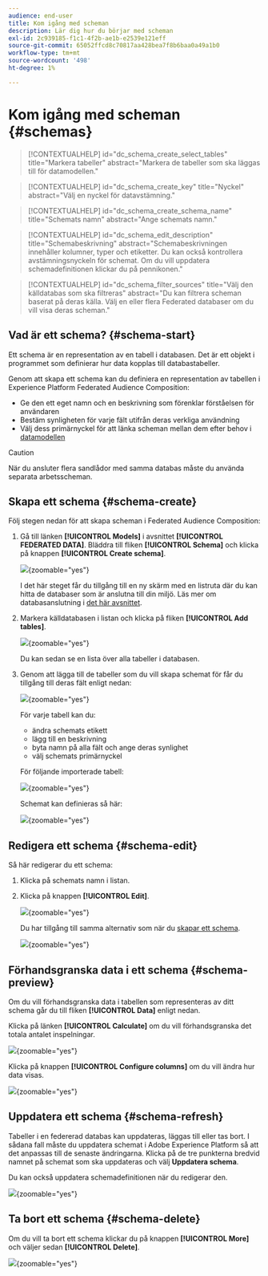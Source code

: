 ```yaml
---
audience: end-user
title: Kom igång med scheman
description: Lär dig hur du börjar med scheman
exl-id: 2c939185-f1c1-4f2b-ae1b-e2539e121eff
source-git-commit: 65052ffcd8c70817aa428bea7f8b6baa0a49a1b0
workflow-type: tm+mt
source-wordcount: '498'
ht-degree: 1%

---
```


# Kom igång med scheman {#schemas}

>[!CONTEXTUALHELP]
>id="dc_schema_create_select_tables"
>title="Markera tabeller"
>abstract="Markera de tabeller som ska läggas till för datamodellen."

>[!CONTEXTUALHELP]
>id="dc_schema_create_key"
>title="Nyckel"
>abstract="Välj en nyckel för datavstämning."

>[!CONTEXTUALHELP]
>id="dc_schema_create_schema_name"
>title="Schemats namn"
>abstract="Ange schemats namn."


>[!CONTEXTUALHELP]
>id="dc_schema_edit_description"
>title="Schemabeskrivning"
>abstract="Schemabeskrivningen innehåller kolumner, typer och etiketter. Du kan också kontrollera avstämningsnyckeln för schemat. Om du vill uppdatera schemadefinitionen klickar du på pennikonen."

>[!CONTEXTUALHELP]
>id="dc_schema_filter_sources"
>title="Välj den källdatabas som ska filtreras"
>abstract="Du kan filtrera scheman baserat på deras källa. Välj en eller flera Federated databaser om du vill visa deras scheman."

## Vad är ett schema? {#schema-start}

Ett schema är en representation av en tabell i databasen. Det är ett objekt i programmet som definierar hur data kopplas till databastabeller.

Genom att skapa ett schema kan du definiera en representation av tabellen i Experience Platform Federated Audience Composition:

* Ge den ett eget namn och en beskrivning som förenklar förståelsen för användaren
* Bestäm synligheten för varje fält utifrån deras verkliga användning
* Välj dess primärnyckel för att länka scheman mellan dem efter behov i [datamodellen](../data-management/gs-models.md#data-model-start)

>[!CAUTION]
>
>När du ansluter flera sandlådor med samma databas måste du använda separata arbetsscheman.
>

## Skapa ett schema {#schema-create}

Följ stegen nedan för att skapa scheman i Federated Audience Composition:

1. Gå till länken **[!UICONTROL Models]** i avsnittet **[!UICONTROL FEDERATED DATA]**. Bläddra till fliken **[!UICONTROL Schema]** och klicka på knappen **[!UICONTROL Create schema]**.

   ![](assets/schema_create.png){zoomable="yes"}

   I det här steget får du tillgång till en ny skärm med en listruta där du kan hitta de databaser som är anslutna till din miljö. Läs mer om databasanslutning i [det här avsnittet](../connections/connections.md#connections-fdb).

1. Markera källdatabasen i listan och klicka på fliken **[!UICONTROL Add tables]**.

   ![](assets/schema_tables.png){zoomable="yes"}

   Du kan sedan se en lista över alla tabeller i databasen.

1. Genom att lägga till de tabeller som du vill skapa schemat för får du tillgång till deras fält enligt nedan:

   ![](assets/schema_fields.png){zoomable="yes"}

   För varje tabell kan du:

   * ändra schemats etikett
   * lägg till en beskrivning
   * byta namn på alla fält och ange deras synlighet
   * välj schemats primärnyckel

   För följande importerade tabell:

   ![](assets/schema_lumaorder.png){zoomable="yes"}

   Schemat kan definieras så här:

   ![](assets/schema_lumaorders.png){zoomable="yes"}

## Redigera ett schema {#schema-edit}

Så här redigerar du ett schema:

1. Klicka på schemats namn i listan.

1. Klicka på knappen **[!UICONTROL Edit]**.

   ![](assets/schema_edit.png){zoomable="yes"}

   Du har tillgång till samma alternativ som när du [skapar ett schema](#schema-create).

   ![](assets/schema_edit_orders.png){zoomable="yes"}


## Förhandsgranska data i ett schema {#schema-preview}

Om du vill förhandsgranska data i tabellen som representeras av ditt schema går du till fliken **[!UICONTROL Data]** enligt nedan.

Klicka på länken **[!UICONTROL Calculate]** om du vill förhandsgranska det totala antalet inspelningar.

![](assets/schema_data.png){zoomable="yes"}

Klicka på knappen **[!UICONTROL Configure columns]** om du vill ändra hur data visas.

![](assets/schema_columns.png){zoomable="yes"}


## Uppdatera ett schema {#schema-refresh}

Tabeller i en federerad databas kan uppdateras, läggas till eller tas bort. I sådana fall måste du uppdatera schemat i Adobe Experience Platform så att det anpassas till de senaste ändringarna. Klicka på de tre punkterna bredvid namnet på schemat som ska uppdateras och välj **Uppdatera schema**.

Du kan också uppdatera schemadefinitionen när du redigerar den.

![](assets/schema_refresh.png){zoomable="yes"}


## Ta bort ett schema {#schema-delete}

Om du vill ta bort ett schema klickar du på knappen **[!UICONTROL More]** och väljer sedan **[!UICONTROL Delete]**.

![](assets/schema_delete.png){zoomable="yes"}

